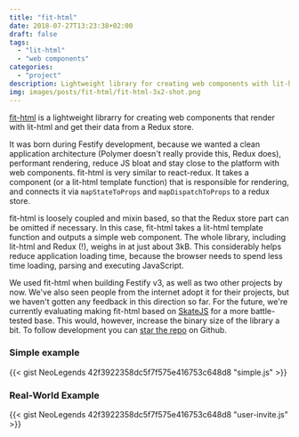 ```yaml
---
title: "fit-html"
date: 2018-07-27T13:23:38+02:00
draft: false
tags:
  - "lit-html"
  - "web components"
categories:
  - "project"
description: Lightweight library for creating web components with lit-html and Redux
img: images/posts/fit-html/fit-html-3x2-shot.png
---
```


[fit-html](https://github.com/Festify/fit-html) is a lightweight librarry for creating web components that render with lit-html and get their data from a Redux store.

It was born during Festify development, because we wanted a clean application architecture (Polymer doesn't really provide this, Redux does), performant rendering, reduce JS bloat and stay close to the platform with web components. fit-html is very similar to react-redux. It takes a component (or a lit-html template function) that is responsible for rendering, and connects it via `mapStateToProps` and `mapDispatchToProps` to a redux store.

fit-html is loosely coupled and mixin based, so that the Redux store part can be omitted if necessary. In this case, fit-html takes a lit-html template function and outputs a simple web component. The whole library, including lit-html and Redux (!), weighs in at just about 3kB. This considerably helps reduce application loading time, because the browser needs to spend less time loading, parsing and executing JavaScript.

We used fit-html when building Festify v3, as well as two other projects by now. We've also seen people from the internet adopt it for their projects, but we haven't gotten any feedback in this direction so far. For the future, we're currently evaluating making fit-html based on [SkateJS](https://github.com/skatejs/skatejs) for a more battle-tested base. This would, however, increase the binary size of the library a bit. To follow development you can [star the repo](https://github.com/Festify/fit-html) on Github.

### Simple example

{{< gist NeoLegends 42f3922358dc5f7f575e416753c648d8 "simple.js" >}}

### Real-World Example

{{< gist NeoLegends 42f3922358dc5f7f575e416753c648d8 "user-invite.js" >}}
